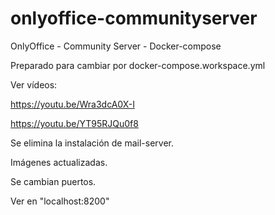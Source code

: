 # onlyoffice-communityserver
OnlyOffice - Community Server - Docker-compose

Preparado para cambiar por docker-compose.workspace.yml

Ver vídeos:

https://youtu.be/Wra3dcA0X-I

https://youtu.be/YT95RJQu0f8

Se elimina la instalación de mail-server.

Imágenes actualizadas. 

Se cambian puertos.

Ver en "localhost:8200"


